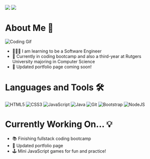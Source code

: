 [<img src="https://img.shields.io/badge/LinkedIn-0077B5?style=for-the-badge&logo=linkedin&logoColor=white">](https://www.linkedin.com/in/frances-cortuna/)
[<img src="https://img.shields.io/badge/Gmail-D14836?style=for-the-badge&logo=gmail&logoColor=white">](mailto:frances.cortuna@outlook.com)


# About Me 👋

![Coding Gif](https://media.giphy.com/media/L1R1tvI9svkIWwpVYr/giphy.gif)

- 👩🏽‍💻 I am learning to be a Software Engineer
- 🎒 Currently in coding bootcamp and also a third-year at Rutgers University majoring in Computer Science
- 📄 Updated portfolio page coming soon!

# Languages and Tools 🛠

![HTML5](https://img.shields.io/badge/html5-%23E34F26.svg?style=for-the-badge&logo=html5&logoColor=white) ![CSS3](https://img.shields.io/badge/css3-%231572B6.svg?style=for-the-badge&logo=css3&logoColor=white) ![JavaScript](https://img.shields.io/badge/JavaScript-323330?style=for-the-badge&logo=javascript&logoColor=F7DF1E) ![Java](https://img.shields.io/badge/java-%23ED8B00.svg?style=for-the-badge&logo=java&logoColor=white) ![Git](https://img.shields.io/badge/git-%23F05033.svg?style=for-the-badge&logo=git&logoColor=white) ![Bootstrap](https://img.shields.io/badge/bootstrap-%23563D7C.svg?style=for-the-badge&logo=bootstrap&logoColor=white) ![NodeJS](https://img.shields.io/badge/node.js-6DA55F?style=for-the-badge&logo=node.js&logoColor=white)

# Currently Working On... 💡 

- 📚 Finishing fullstack coding bootcamp
- 🗿 Updated portfolio page
- 🕹️ Mini JavaScript games for fun and practice!

